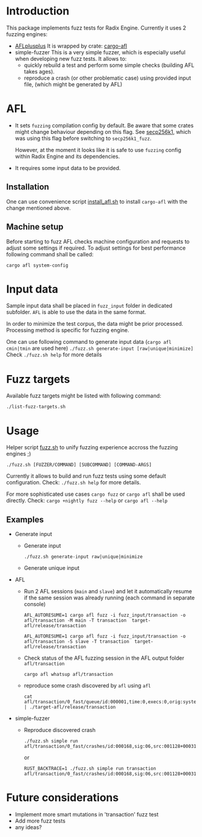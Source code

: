# Introduction

This package implements fuzz tests for Radix Engine.
Currently it uses 2 fuzzing engines:
* [AFLplusplus](https://aflplus.plus/)
  It is wrapped by crate: [cargo-afl](https://docs.rs/afl/0.14.1/afl)
* simple-fuzzer
  This is a very simple fuzzer, which is especially useful when developing new fuzz tests.
  It allows to:
  - quickly rebuild a test and perform some simple checks (building AFL takes ages).
  - reproduce a crash (or other problematic case) using provided input file,
    (which might be generated by AFL)

# AFL
* It sets `fuzzing` compilation config by default.
  Be aware that some crates might change behaviour depending on this flag.
  See [secp256k1](https://github.com/rust-bitcoin/rust-secp256k1/#fuzzing), which was using
  this flag before switching to `secp256k1_fuzz`.

  However, at the moment it looks like it is safe to use `fuzzing` config within Radix Engine and
  its dependencies.

* It requires some input data to be provided.

## Installation
One can use convenience script [install_afl.sh](./install_afl.sh) to install `cargo-afl` with the change mentioned above.

## Machine setup
Before starting to fuzz AFL checks machine configuration and requests to adjust some settings if required.
To adjust settings for best performance following command shall be called:
```
cargo afl system-config
```

# Input data
Sample input data shall be placed in `fuzz_input` folder in dedicated subfolder.
`AFL` is able to use the data in the same format.

In order to minimize the test corpus, the data might be prior processed.
Processing method is specific for fuzzing engine.

One can use following command to generate input data (`cargo afl cmin|tmin` are used here)
`./fuzz.sh generate-input [raw|unique|minimize]`
Check `./fuzz.sh help` for more details

# Fuzz targets
Available fuzz targets might be listed with following command:
```
./list-fuzz-targets.sh
```

# Usage

Helper script [fuzz.sh](./fuzz.sh) to unify fuzzing experience accross the fuzzing engines ;)

`./fuzz.sh [FUZZER/COMMAND] [SUBCOMMAND] [COMMAND-ARGS]`

Currently it allows to build and run fuzz tests using some default configuration.
Check: `./fuzz.sh help` for more details.

For more sophisticated use cases `cargo fuzz` or `cargo afl` shall be used directly.
Check:
`cargo +nightly fuzz --help`
or
`cargo afl --help`

## Examples
* Generate input
  - Generate input
    ```
    ./fuzz.sh generate-input raw|unique|minimize
    ```
  - Generate unique input
* AFL
  - Run 2 AFL sessions (`main` and `slave`) and let it automatically resume if the same session was already running
    (each command in separate console)
    ```
    AFL_AUTORESUME=1 cargo afl fuzz -i fuzz_input/transaction -o afl/transaction -M main -T transaction  target-afl/release/transaction
    ```
    ```
    AFL_AUTORESUME=1 cargo afl fuzz -i fuzz_input/transaction -o afl/transaction -S slave -T transaction  target-afl/release/transaction
    ```
  - Check status of the AFL fuzzing session in the AFL output folder `afl/transaction`
    ```
    cargo afl whatsup afl/transaction
    ```
  - reproduce some crash discovered by `afl` using `afl`
    ```
    cat afl/transaction/0_fast/queue/id:000001,time:0,execs:0,orig:system_001.raw | ./target-afl/release/transaction
    ```

* simple-fuzzer
  - Reproduce discovered crash
    ```
    ./fuzz.sh simple run afl/transaction/0_fast/crashes/id:000168,sig:06,src:001128+000312,time:260091,execs:21509,op:splice,rep:8
    ```
    or
    ```
    RUST_BACKTRACE=1 ./fuzz.sh simple run transaction afl/transaction/0_fast/crashes/id:000168,sig:06,src:001128+000312,time:260091,execs:21509,op:splice,rep:8
    ```

# Future considerations
- Implement more smart mutations in 'transaction' fuzz test
- Add more fuzz tests
- any ideas?
